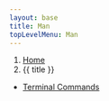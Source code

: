 ```yaml
---
layout: base
title: Man
topLevelMenu: Man
---
```


<nav aria-label="breadcrumb">
  <ol class="breadcrumb">
    <li class="breadcrumb-item"><a href="/">Home</a></li>
    <li class="breadcrumb-item active" aria-current="page">{{ title }}</li>
  </ol>
</nav>

* [Terminal Commands](terminal-command/)